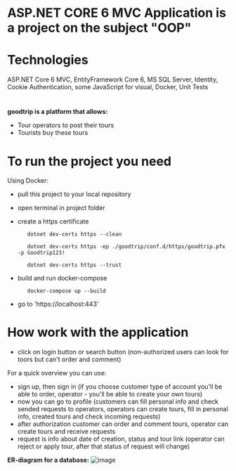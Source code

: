 # ASP.NET CORE 6 MVC Application is a project on the subject "OOP"

# Technologies

ASP.NET Core 6 MVC, EntityFramework Core 6, MS SQL Server, Identity, Cookie Authentication, some JavaScript for visual, Docker, Unit Tests
#
**goodtrip is a platform that allows:**
- Tour operators to post their tours
- Tourists buy these tours

# To run the project you need
Using Docker:
- pull this project to your local repository
- open terminal in project folder
- create a https certificate
         
         dotnet dev-certs https --clean
         
         dotnet dev-certs https -ep ./goodtrip/conf.d/https/goodtrip.pfx -p Goodtrip123!
         
         dotnet dev-certs https --trust
- build and run docker-compose
          
         docker-compose up --build
- go to 'https://localhost:443'

# How work with the application
- click on login button or search button (non-authorized users can look for toors but can't order and comment)

For a quick overview you can use: 

- sign up, then sign in (if you choose customer type of account you'll be able to order, operator - you'll be able to create your own tours)
- now you can go to profile (customers can fill personal info and check sended requests to operators, operators can create tours, fill in personal info, created tours and check incoming requests)
- after authorization customer can order and comment tours, operator can create tours and receive requests
- request is info about date of creation, status and tour link (operator can reject or apply tour, after that status of request will change)

**ER-diagram for a database:**
![image](https://user-images.githubusercontent.com/92179208/169150496-79128102-82ed-413a-8c58-7836f40f946f.png)


